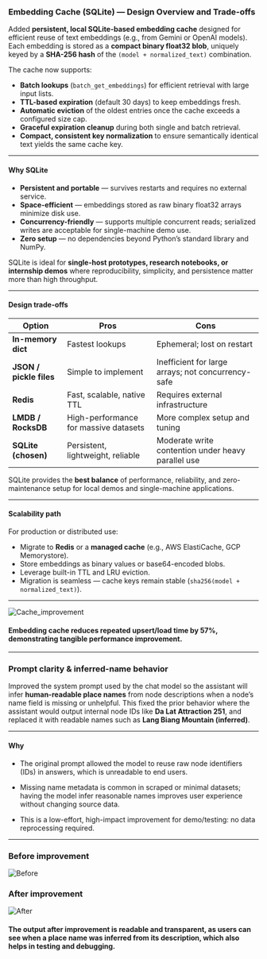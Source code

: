 ### **Embedding Cache (SQLite) — Design Overview and Trade-offs**

Added **persistent, local SQLite-based embedding cache** designed for efficient reuse of text embeddings (e.g., from Gemini or OpenAI models).
Each embedding is stored as a **compact binary float32 blob**, uniquely keyed by a **SHA-256 hash** of the `(model + normalized_text)` combination.

The cache now supports:

- **Batch lookups** (`batch_get_embeddings`) for efficient retrieval with large input lists.
- **TTL-based expiration** (default 30 days) to keep embeddings fresh.
- **Automatic eviction** of the oldest entries once the cache exceeds a configured size cap.
- **Graceful expiration cleanup** during both single and batch retrieval.
- **Compact, consistent key normalization** to ensure semantically identical text yields the same cache key.

---

#### **Why SQLite**

- **Persistent and portable** — survives restarts and requires no external service.
- **Space-efficient** — embeddings stored as raw binary float32 arrays minimize disk use.
- **Concurrency-friendly** — supports multiple concurrent reads; serialized writes are acceptable for single-machine demo use.
- **Zero setup** — no dependencies beyond Python’s standard library and NumPy.

SQLite is ideal for **single-host prototypes, research notebooks, or internship demos** where reproducibility, simplicity, and persistence matter more than high throughput.

---

#### **Design trade-offs**

| Option                  | Pros                                  | Cons                                               |
| ----------------------- | ------------------------------------- | -------------------------------------------------- |
| **In-memory dict**      | Fastest lookups                       | Ephemeral; lost on restart                         |
| **JSON / pickle files** | Simple to implement                   | Inefficient for large arrays; not concurrency-safe |
| **Redis**               | Fast, scalable, native TTL            | Requires external infrastructure                   |
| **LMDB / RocksDB**      | High-performance for massive datasets | More complex setup and tuning                      |
| **SQLite (chosen)**     | Persistent, lightweight, reliable     | Moderate write contention under heavy parallel use |

SQLite provides the **best balance** of performance, reliability, and zero-maintenance setup for local demos and single-machine applications.

---

#### **Scalability path**

For production or distributed use:

- Migrate to **Redis** or a **managed cache** (e.g., AWS ElastiCache, GCP Memorystore).
- Store embeddings as binary values or base64-encoded blobs.
- Leverage built-in TTL and LRU eviction.
- Migration is seamless — cache keys remain stable (`sha256(model + normalized_text)`).

---

![Cache_improvement](https://i.ibb.co/RTnZRq8L/cache-improvement.png)

#### Embedding cache reduces repeated upsert/load time by 57%, demonstrating tangible performance improvement.

---

### **Prompt clarity & inferred-name behavior**

Improved the system prompt used by the chat model so the assistant will infer **human-readable place names** from node descriptions when a node’s name field is missing or unhelpful. This fixed the prior behavior where the assistant would output internal node IDs like **Da Lat Attraction 251**, and replaced it with readable names such as **Lang Biang Mountain (inferred)**.

---

#### Why

- The original prompt allowed the model to reuse raw node identifiers (IDs) in answers, which is unreadable to end users.

- Missing name metadata is common in scraped or minimal datasets; having the model infer reasonable names improves user experience without changing source data.

- This is a low-effort, high-impact improvement for demo/testing: no data reprocessing required.

---

### Before improvement

![Before](https://i.ibb.co/9HZknZxd/before-prompt-improv.png)

### After improvement

![After](https://i.ibb.co/svR8pRhF/after-prompt-improv.png)

#### The output after improvement is readable and transparent, as users can see when a place name was inferred from its description, which also helps in testing and debugging.

